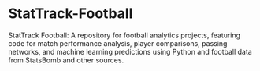 # StatTrack-Football
StatTrack Football: A repository for football analytics projects, featuring code for match performance analysis, player comparisons, passing networks, and machine learning predictions using Python and football data from StatsBomb and other sources.
